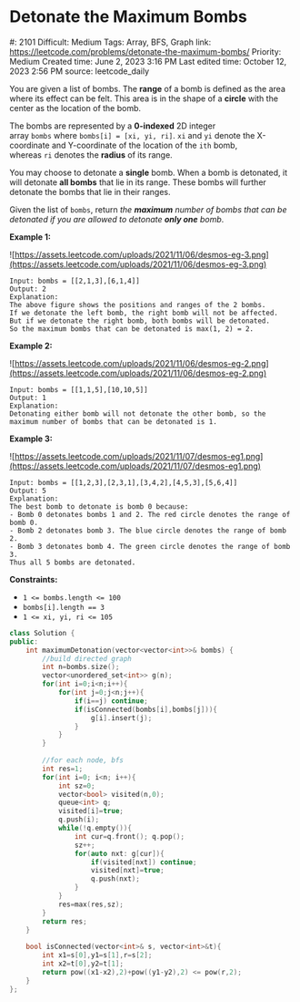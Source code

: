 # Detonate the Maximum Bombs

#: 2101
Difficult: Medium
Tags: Array, BFS, Graph
link: https://leetcode.com/problems/detonate-the-maximum-bombs/
Priority: Medium
Created time: June 2, 2023 3:16 PM
Last edited time: October 12, 2023 2:56 PM
source: leetcode_daily

You are given a list of bombs. The **range** of a bomb is defined as the area where its effect can be felt. This area is in the shape of a **circle** with the center as the location of the bomb.

The bombs are represented by a **0-indexed** 2D integer array `bombs` where `bombs[i] = [xi, yi, ri]`. `xi` and `yi` denote the X-coordinate and Y-coordinate of the location of the `ith` bomb, whereas `ri` denotes the **radius** of its range.

You may choose to detonate a **single** bomb. When a bomb is detonated, it will detonate **all bombs** that lie in its range. These bombs will further detonate the bombs that lie in their ranges.

Given the list of `bombs`, return *the **maximum** number of bombs that can be detonated if you are allowed to detonate **only one** bomb*.

**Example 1:**

![https://assets.leetcode.com/uploads/2021/11/06/desmos-eg-3.png](https://assets.leetcode.com/uploads/2021/11/06/desmos-eg-3.png)

```
Input: bombs = [[2,1,3],[6,1,4]]
Output: 2
Explanation:
The above figure shows the positions and ranges of the 2 bombs.
If we detonate the left bomb, the right bomb will not be affected.
But if we detonate the right bomb, both bombs will be detonated.
So the maximum bombs that can be detonated is max(1, 2) = 2.

```

**Example 2:**

![https://assets.leetcode.com/uploads/2021/11/06/desmos-eg-2.png](https://assets.leetcode.com/uploads/2021/11/06/desmos-eg-2.png)

```
Input: bombs = [[1,1,5],[10,10,5]]
Output: 1
Explanation:
Detonating either bomb will not detonate the other bomb, so the maximum number of bombs that can be detonated is 1.

```

**Example 3:**

![https://assets.leetcode.com/uploads/2021/11/07/desmos-eg1.png](https://assets.leetcode.com/uploads/2021/11/07/desmos-eg1.png)

```
Input: bombs = [[1,2,3],[2,3,1],[3,4,2],[4,5,3],[5,6,4]]
Output: 5
Explanation:
The best bomb to detonate is bomb 0 because:
- Bomb 0 detonates bombs 1 and 2. The red circle denotes the range of bomb 0.
- Bomb 2 detonates bomb 3. The blue circle denotes the range of bomb 2.
- Bomb 3 detonates bomb 4. The green circle denotes the range of bomb 3.
Thus all 5 bombs are detonated.

```

**Constraints:**

- `1 <= bombs.length <= 100`
- `bombs[i].length == 3`
- `1 <= xi, yi, ri <= 105`

```cpp
class Solution {
public:
    int maximumDetonation(vector<vector<int>>& bombs) {
        //build directed graph
        int n=bombs.size();
        vector<unordered_set<int>> g(n);
        for(int i=0;i<n;i++){
            for(int j=0;j<n;j++){
                if(i==j) continue;
                if(isConnected(bombs[i],bombs[j])){
                    g[i].insert(j);
                }
            }
        }
        
        //for each node, bfs
        int res=1;
        for(int i=0; i<n; i++){
            int sz=0;
            vector<bool> visited(n,0);
            queue<int> q;
            visited[i]=true;
            q.push(i);
            while(!q.empty()){
                int cur=q.front(); q.pop();
                sz++;
                for(auto nxt: g[cur]){
                    if(visited[nxt]) continue;
                    visited[nxt]=true;
                    q.push(nxt);
                }
            }
            res=max(res,sz);
        }
        return res;
    }
    
    bool isConnected(vector<int>& s, vector<int>&t){
        int x1=s[0],y1=s[1],r=s[2];
        int x2=t[0],y2=t[1];
        return pow((x1-x2),2)+pow((y1-y2),2) <= pow(r,2);
    }
};
```